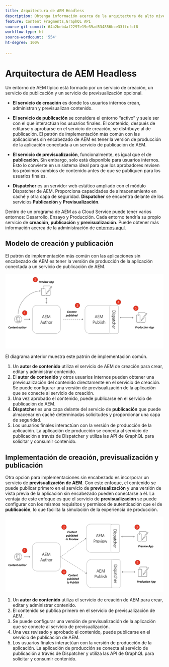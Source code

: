 ```yaml
---
title: Arquitectura de AEM Headless
description: Obtenga información acerca de la arquitectura de alto nivel para Adobe Experience Manager en relación con una implementación sin encabezado. Comprenda la función de los servicios de AEM de creación, de previsualización y de publicación y el patrón de implementación recomendado para aplicaciones sin encabezado.
feature: Content Fragments,GraphQL API
source-git-commit: 64b2beb4af2297e19e39ad534856bce33ffcfcf8
workflow-type: ht
source-wordcount: '554'
ht-degree: 100%

---
```



# Arquitectura de AEM Headless

Un entorno de AEM típico está formado por un servicio de creación, un servicio de publicación y un servicio de previsualización opcional.

* **El servicio de creación** es donde los usuarios internos crean, administran y previsualizan contenido.

* **El servicio de publicación** se considera el entorno “activo” y suele ser con el que interactúan los usuarios finales. El contenido, después de editarse y aprobarse en el servicio de creación, se distribuye al de publicación. El patrón de implementación más común con las aplicaciones sin encabezado de AEM es tener la versión de producción de la aplicación conectada a un servicio de publicación de AEM.

* **El servicio de previsualización**, funcionalmente, es igual que el de **publicación**. Sin embargo, solo está disponible para usuarios internos. Esto lo convierte en un sistema ideal para que los aprobadores revisen los próximos cambios de contenido antes de que se publiquen para los usuarios finales.

* **Dispatcher** es un servidor web estático ampliado con el módulo Dispatcher de AEM. Proporciona capacidades de almacenamiento en caché y otra capa de seguridad. **Dispatcher** se encuentra delante de los servicios **Publicación** y **Previsualización**.

Dentro de un programa de AEM as a Cloud Service puede tener varios entornos: Desarrollo, Ensayo y Producción. Cada entorno tendría su propio servicio de **creación**, **publicación** y **previsualización**. Puede obtener más información acerca de la administración de [entornos aquí](/help/implementing/cloud-manager/manage-environments.md).

## Modelo de creación y publicación

El patrón de implementación más común con las aplicaciones sin encabezado de AEM es tener la versión de producción de la aplicación conectada a un servicio de publicación de AEM.

![Arquitectura de creación y publicación](assets/autho-publish-architecture-diagram.png)

El diagrama anterior muestra este patrón de implementación común.

1. Un **autor de contenido** utiliza el servicio de AEM de creación para crear, editar y administrar contenido.
1. El **autor de contenido** y otros usuarios internos pueden obtener una previsualización del contenido directamente en el servicio de creación. Se puede configurar una versión de previsualización de la aplicación que se conecte al servicio de creación.
1. Una vez aprobado el contenido, puede publicarse en el servicio de publicación de AEM.
1. **Dispatcher** es una capa delante del servicio de **publicación** que puede almacenar en caché determinadas solicitudes y proporcionar una capa de seguridad.
1. Los usuarios finales interactúan con la versión de producción de la aplicación. La aplicación de producción se conecta al servicio de publicación a través de Dispatcher y utiliza las API de GraphQL para solicitar y consumir contenido.

## Implementación de creación, previsualización y publicación

Otra opción para implementaciones sin encabezado es incorporar un servicio de **previsualización de AEM**. Con este enfoque, el contenido se puede publicar primero en el servicio de **previsualización** y una versión de vista previa de la aplicación sin encabezado pueden conectarse a él. La ventaja de este enfoque es que el servicio de **previsualización** se puede configurar con los mismos requisitos y permisos de autenticación que el de **publicación**, lo que facilita la simulación de la experiencia de producción.

![Arquitectura de creación, previsualización y publicación](assets/author-preview-publish-architecture-diagram.png)

1. Un **autor de contenido** utiliza el servicio de creación de AEM para crear, editar y administrar contenido.
1. El contenido se publica primero en el servicio de previsualización de AEM.
1. Se puede configurar una versión de previsualización de la aplicación que se conecte al servicio de previsualización.
1. Una vez revisado y aprobado el contenido, puede publicarse en el servicio de publicación de AEM.
1. Los usuarios finales interactúan con la versión de producción de la aplicación. La aplicación de producción se conecta al servicio de publicación a través de Dispatcher y utiliza las API de GraphQL para solicitar y consumir contenido.

